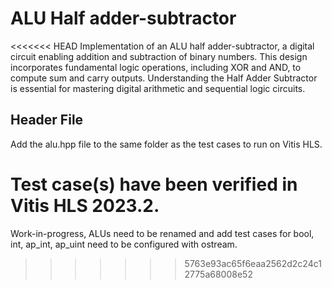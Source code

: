 # ALU Half adder-subtractor

<<<<<<< HEAD
Implementation of an ALU half adder-subtractor, a digital circuit enabling addition and subtraction of binary numbers. This design incorporates fundamental logic operations, including XOR and AND, to compute sum and carry outputs. Understanding the Half Adder Subtractor is essential for mastering digital arithmetic and sequential logic circuits.


## Header File

Add the alu.hpp file to the same folder as the test cases to run on Vitis HLS.

Test case(s) have been verified in Vitis HLS 2023.2.
=======
Work-in-progress, ALUs need to be renamed and add test cases for bool, int, ap_int, ap_uint need to be configured with ostream.
>>>>>>> 5763e93ac65f6eaa2562d2c24c12775a68008e52
